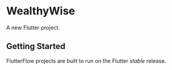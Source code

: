# WealthyWise

A new Flutter project.

## Getting Started

FlutterFlow projects are built to run on the Flutter _stable_ release.
